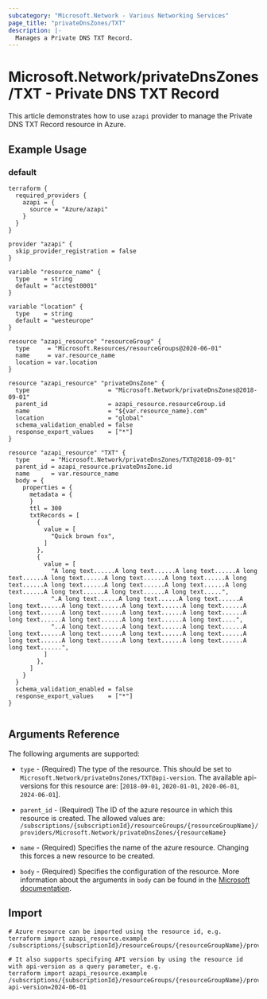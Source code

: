 ```yaml
---
subcategory: "Microsoft.Network - Various Networking Services"
page_title: "privateDnsZones/TXT"
description: |-
  Manages a Private DNS TXT Record.
---
```


# Microsoft.Network/privateDnsZones/TXT - Private DNS TXT Record

This article demonstrates how to use `azapi` provider to manage the Private DNS TXT Record resource in Azure.

## Example Usage

### default

```hcl
terraform {
  required_providers {
    azapi = {
      source = "Azure/azapi"
    }
  }
}

provider "azapi" {
  skip_provider_registration = false
}

variable "resource_name" {
  type    = string
  default = "acctest0001"
}

variable "location" {
  type    = string
  default = "westeurope"
}

resource "azapi_resource" "resourceGroup" {
  type     = "Microsoft.Resources/resourceGroups@2020-06-01"
  name     = var.resource_name
  location = var.location
}

resource "azapi_resource" "privateDnsZone" {
  type                      = "Microsoft.Network/privateDnsZones@2018-09-01"
  parent_id                 = azapi_resource.resourceGroup.id
  name                      = "${var.resource_name}.com"
  location                  = "global"
  schema_validation_enabled = false
  response_export_values    = ["*"]
}

resource "azapi_resource" "TXT" {
  type      = "Microsoft.Network/privateDnsZones/TXT@2018-09-01"
  parent_id = azapi_resource.privateDnsZone.id
  name      = var.resource_name
  body = {
    properties = {
      metadata = {
      }
      ttl = 300
      txtRecords = [
        {
          value = [
            "Quick brown fox",
          ]
        },
        {
          value = [
            "A long text......A long text......A long text......A long text......A long text......A long text......A long text......A long text......A long text......A long text......A long text......A long text......A long text......A long text......A long text.....",
            ".A long text......A long text......A long text......A long text......A long text......A long text......A long text......A long text......A long text......A long text......A long text......A long text......A long text......A long text......A long text....",
            "..A long text......A long text......A long text......A long text......A long text......A long text......A long text......A long text......A long text......A long text......A long text......A long text......",
          ]
        },
      ]
    }
  }
  schema_validation_enabled = false
  response_export_values    = ["*"]
}


```



## Arguments Reference

The following arguments are supported:

* `type` - (Required) The type of the resource. This should be set to `Microsoft.Network/privateDnsZones/TXT@api-version`. The available api-versions for this resource are: [`2018-09-01`, `2020-01-01`, `2020-06-01`, `2024-06-01`].

* `parent_id` - (Required) The ID of the azure resource in which this resource is created. The allowed values are:  
  `/subscriptions/{subscriptionId}/resourceGroups/{resourceGroupName}/providers/Microsoft.Network/privateDnsZones/{resourceName}`

* `name` - (Required) Specifies the name of the azure resource. Changing this forces a new resource to be created.

* `body` - (Required) Specifies the configuration of the resource. More information about the arguments in `body` can be found in the [Microsoft documentation](https://learn.microsoft.com/en-us/azure/templates/Microsoft.Network/privateDnsZones/TXT?pivots=deployment-language-terraform).

## Import

 ```shell
 # Azure resource can be imported using the resource id, e.g.
 terraform import azapi_resource.example /subscriptions/{subscriptionId}/resourceGroups/{resourceGroupName}/providers/Microsoft.Network/privateDnsZones/{resourceName}/TXT/{resourceName}
 
 # It also supports specifying API version by using the resource id with api-version as a query parameter, e.g.
 terraform import azapi_resource.example /subscriptions/{subscriptionId}/resourceGroups/{resourceGroupName}/providers/Microsoft.Network/privateDnsZones/{resourceName}/TXT/{resourceName}?api-version=2024-06-01
 ```
